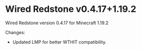 # Wired Redstone v0.4.17+1.19.2

Wired Redstone version 0.4.17 for Minecraft 1.19.2

Changes:

* Updated LMP for better WTHIT compatibility.
